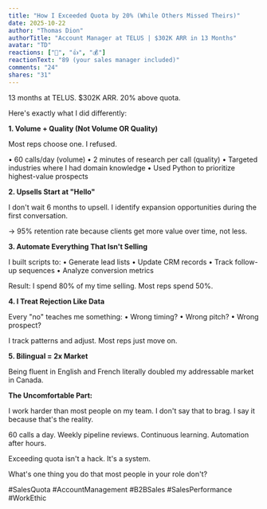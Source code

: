 ```yaml
---
title: "How I Exceeded Quota by 20% (While Others Missed Theirs)"
date: 2025-10-22
author: "Thomas Dion"
authorTitle: "Account Manager at TELUS | $302K ARR in 13 Months"
avatar: "TD"
reactions: ["🎯", "👍", "💰"]
reactionText: "89 (your sales manager included)"
comments: "24"
shares: "31"
---
```


13 months at TELUS. $302K ARR. 20% above quota.

Here's exactly what I did differently:

**1. Volume + Quality (Not Volume OR Quality)**

Most reps choose one. I refused.

• 60 calls/day (volume)
• 2 minutes of research per call (quality)
• Targeted industries where I had domain knowledge
• Used Python to prioritize highest-value prospects

**2. Upsells Start at "Hello"**

I don't wait 6 months to upsell. I identify expansion opportunities during the first conversation.

→ 95% retention rate because clients get more value over time, not less.

**3. Automate Everything That Isn't Selling**

I built scripts to:
• Generate lead lists
• Update CRM records
• Track follow-up sequences
• Analyze conversion metrics

Result: I spend 80% of my time selling. Most reps spend 50%.

**4. I Treat Rejection Like Data**

Every "no" teaches me something:
• Wrong timing?
• Wrong pitch?
• Wrong prospect?

I track patterns and adjust. Most reps just move on.

**5. Bilingual = 2x Market**

Being fluent in English and French literally doubled my addressable market in Canada.

**The Uncomfortable Part:**

I work harder than most people on my team. I don't say that to brag. I say it because that's the reality.

60 calls a day.
Weekly pipeline reviews.
Continuous learning.
Automation after hours.

Exceeding quota isn't a hack. It's a system.

What's one thing you do that most people in your role don't?

#SalesQuota #AccountManagement #B2BSales #SalesPerformance #WorkEthic
